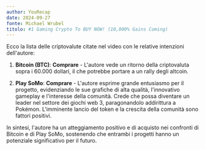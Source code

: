 ```yaml
---
author: YouRecap
date: 2024-09-27
fonte: Michael Wrubel
titolo: #1 Gaming Crypto To BUY NOW! (10,000% Gains Coming)
---
```


Ecco la lista delle criptovalute citate nel video con le relative intenzioni dell'autore:

1. **Bitcoin (BTC)**: **Comprare** - L'autore vede un ritorno della criptovaluta sopra i 60.000 dollari, il che potrebbe portare a un rally degli altcoin.

2. **Play SoMo**: **Comprare** - L'autore esprime grande entusiasmo per il progetto, evidenziando le sue grafiche di alta qualità, l'innovativo gameplay e l'interesse della comunità. Crede che possa diventare un leader nel settore dei giochi web 3, paragonandolo addirittura a Pokémon. L'imminente lancio del token e la crescita della comunità sono fattori positivi.

In sintesi, l'autore ha un atteggiamento positivo e di acquisto nei confronti di Bitcoin e di Play SoMo, sostenendo che entrambi i progetti hanno un potenziale significativo per il futuro.
